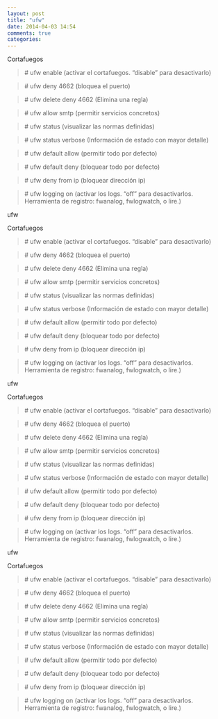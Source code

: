 ```yaml
---
layout: post
title: "ufw"
date: 2014-04-03 14:54
comments: true
categories: 
---
```

Cortafuegos

>\# ufw enable (activar el cortafuegos. “disable” para desactivarlo)

>\# ufw deny 4662 (bloquea el puerto)

>\# ufw delete deny 4662 (Elimina una regla)

>\# ufw allow smtp (permitir servicios concretos)

>\# ufw status (visualizar las normas definidas)

>\# ufw status verbose (Información de estado con mayor detalle)

>\# ufw default allow (permitir todo por defecto)

>\# ufw default deny (bloquear todo por defecto)

>\# ufw deny from ip (bloquear dirección ip)

>\# ufw logging on (activar los logs. “off” para desactivarlos. Herramienta de registro: fwanalog, fwlogwatch, o lire.)

ufw

Cortafuegos

>\# ufw enable (activar el cortafuegos. “disable” para desactivarlo)

>\# ufw deny 4662 (bloquea el puerto)

>\# ufw delete deny 4662 (Elimina una regla)

>\# ufw allow smtp (permitir servicios concretos)

>\# ufw status (visualizar las normas definidas)

>\# ufw status verbose (Información de estado con mayor detalle)

>\# ufw default allow (permitir todo por defecto)

>\# ufw default deny (bloquear todo por defecto)

>\# ufw deny from ip (bloquear dirección ip)

>\# ufw logging on (activar los logs. “off” para desactivarlos. Herramienta de registro: fwanalog, fwlogwatch, o lire.)

ufw

Cortafuegos

>\# ufw enable (activar el cortafuegos. “disable” para desactivarlo)

>\# ufw deny 4662 (bloquea el puerto)

>\# ufw delete deny 4662 (Elimina una regla)

>\# ufw allow smtp (permitir servicios concretos)

>\# ufw status (visualizar las normas definidas)

>\# ufw status verbose (Información de estado con mayor detalle)

>\# ufw default allow (permitir todo por defecto)

>\# ufw default deny (bloquear todo por defecto)

>\# ufw deny from ip (bloquear dirección ip)

>\# ufw logging on (activar los logs. “off” para desactivarlos. Herramienta de registro: fwanalog, fwlogwatch, o lire.)

ufw

Cortafuegos

>\# ufw enable (activar el cortafuegos. “disable” para desactivarlo)

>\# ufw deny 4662 (bloquea el puerto)

>\# ufw delete deny 4662 (Elimina una regla)

>\# ufw allow smtp (permitir servicios concretos)

>\# ufw status (visualizar las normas definidas)

>\# ufw status verbose (Información de estado con mayor detalle)

>\# ufw default allow (permitir todo por defecto)

>\# ufw default deny (bloquear todo por defecto)

>\# ufw deny from ip (bloquear dirección ip)

>\# ufw logging on (activar los logs. “off” para desactivarlos. Herramienta de registro: fwanalog, fwlogwatch, o lire.)

